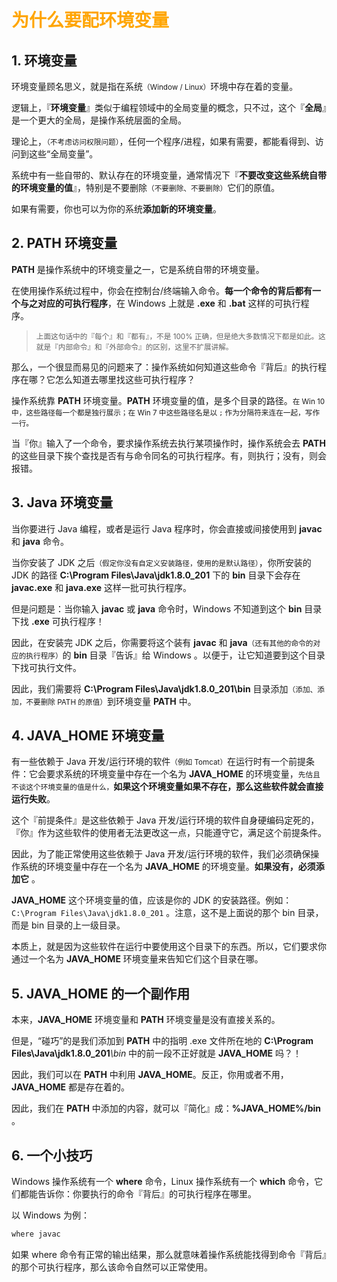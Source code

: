 # <font color="orange">为什么要配环境变量</font>

## 1. 环境变量

环境变量顾名思义，就是指在系统<small>（Window / Linux）</small>环境中存在着的变量。

逻辑上，『**环境变量**』类似于编程领域中的全局变量的概念，只不过，这个『**全局**』是一个更大的全局，是操作系统层面的全局。

理论上，<small>（不考虑访问权限问题）</small>，任何一个程序/进程，如果有需要，都能看得到、访问到这些“全局变量”。

系统中有一些自带的、默认存在的环境变量，通常情况下『**不要改变这些系统自带的环境变量的值**』，特别是不要删除<small>（不要删除、不要删除）</small>它们的原值。

如果有需要，你也可以为你的系统**添加新的环境变量**。

## 2. PATH 环境变量

**PATH** 是操作系统中的环境变量之一，它是系统自带的环境变量。

在使用操作系统过程中，你会在控制台/终端输入命令。**每一个命令的背后都有一个与之对应的可执行程序**，在 Windows 上就是 **\.exe** 和 **\.bat** 这样的可执行程序。

> <small>上面这句话中的『每个』和『都有』，不是 100% 正确，但是绝大多数情况下都是如此。这就是『内部命令』和『外部命令』的区别，这里不扩展讲解。</small>

那么，一个很显而易见的问题来了：操作系统如何知道这些命令『背后』的执行程序在哪？它怎么知道去哪里找这些可执行程序？

操作系统靠 **PATH** 环境变量。**PATH** 环境变量的值，是多个目录的路径。<small>在 Win 10 中，这些路径每一个都是独行展示；在 Win 7 中这些路径名是以 `;` 作为分隔符来连在一起，写作一行。</small>

当『你』输入了一个命令，要求操作系统去执行某项操作时，操作系统会去 **PATH** 的这些目录下挨个查找是否有与命令同名的可执行程序。有，则执行；没有，则会报错。

## 3. Java 环境变量

当你要进行 Java 编程，或者是运行 Java 程序时，你会直接或间接使用到 **javac** 和 **java** 命令。

当你安装了 JDK 之后<small>（假定你没有自定义安装路径，使用的是默认路径）</small>，你所安装的 JDK 的路径 **C:\Program Files\Java\jdk1.8.0_201** 下的 **bin** 目录下会存在 **javac.exe** 和 **java.exe** 这样一批可执行程序。

但是问题是：当你输入 **javac** 或 **java** 命令时，Windows 不知道到这个 **bin** 目录下找 **.exe** 可执行程序！

因此，在安装完 JDK 之后，你需要将这个装有 **javac** 和 **java**<small>（还有其他的命令的对应的执行程序）</small>的 **bin** 目录『告诉』给 Windows 。以便于，让它知道要到这个目录下找可执行文件。 

因此，我们需要将 **C:\Program Files\Java\jdk1.8.0_201\bin** 目录添加<small>（添加、添加，不要删除 PATH 的原值）</small>到环境变量 **PATH** 中。

## 4. JAVA_HOME 环境变量

有一些依赖于 Java 开发/运行环境的软件<small>（例如 Tomcat）</small>在运行时有一个前提条件：它会要求系统的环境变量中存在一个名为 **JAVA_HOME** 的环境变量，<small>先估且不谈这个环境变量的值是什么，</small>**如果这个环境变量如果不存在，那么这些软件就会直接运行失败**。

这个『前提条件』是这些依赖于 Java 开发/运行环境的软件自身硬编码定死的，『你』作为这些软件的使用者无法更改这一点，只能遵守它，满足这个前提条件。

因此，为了能正常使用这些依赖于 Java 开发/运行环境的软件，我们必须确保操作系统的环境变量中存在一个名为 **JAVA_HOME** 的环境变量。**如果没有，必须添加它** 。

**JAVA_HOME** 这个环境变量的值，应该是你的 JDK 的安装路径。例如：`C:\Program Files\Java\jdk1.8.0_201` 。注意，这不是上面说的那个 bin 目录，而是 bin 目录的上一级目录。

本质上，就是因为这些软件在运行中要使用这个目录下的东西。所以，它们要求你通过一个名为 **JAVA_HOME** 环境变量来告知它们这个目录在哪。

## 5. JAVA_HOME 的一个副作用

本来，**JAVA_HOME** 环境变量和 **PATH** 环境变量是没有直接关系的。

但是，“碰巧”的是我们添加到 **PATH** 中的指明 \.exe 文件所在地的 **C:\Program Files\Java\jdk1.8.0_201**<em>\bin</em> 中的前一段不正好就是 **JAVA_HOME** 吗？！

因此，我们可以在 **PATH** 中利用 **JAVA_HOME**。反正，你用或者不用，**JAVA_HOME** 都是存在着的。

因此，我们在 **PATH** 中添加的内容，就可以『简化』成：**%JAVA_HOME%/bin** 。

## 6. 一个小技巧

Windows 操作系统有一个 **where** 命令，Linux 操作系统有一个 **which** 命令，它们都能告诉你：你要执行的命令『背后』的可执行程序在哪里。

以 Windows 为例：

```sh
where javac
```

如果 where 命令有正常的输出结果，那么就意味着操作系统能找得到命令『背后』的那个可执行程序，那么该命令自然可以正常使用。

